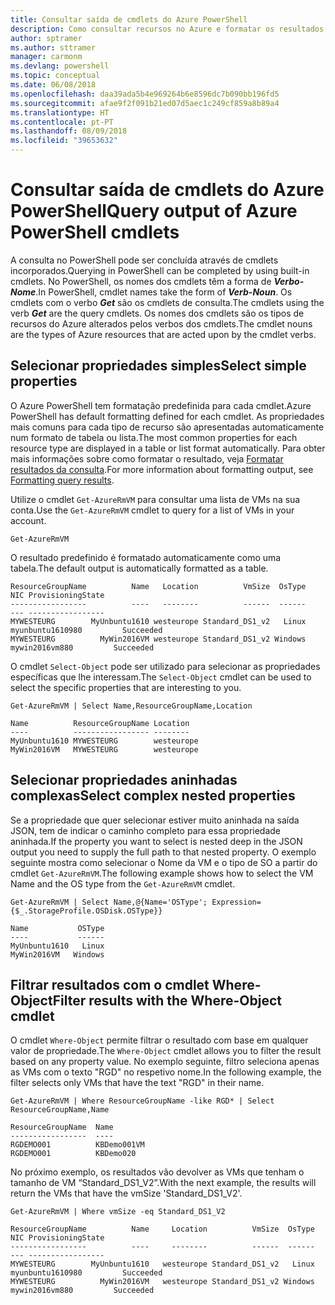 ```yaml
---
title: Consultar saída de cmdlets do Azure PowerShell
description: Como consultar recursos no Azure e formatar os resultados.
author: sptramer
ms.author: sttramer
manager: carmonm
ms.devlang: powershell
ms.topic: conceptual
ms.date: 06/08/2018
ms.openlocfilehash: daa39ada5b4e969264b6e8596dc7b090bb196fd5
ms.sourcegitcommit: afae9f2f091b21ed07d5aec1c249cf859a8b89a4
ms.translationtype: HT
ms.contentlocale: pt-PT
ms.lasthandoff: 08/09/2018
ms.locfileid: "39653632"
---
```

# <a name="query-output-of-azure-powershell-cmdlets"></a><span data-ttu-id="07f7d-103">Consultar saída de cmdlets do Azure PowerShell</span><span class="sxs-lookup"><span data-stu-id="07f7d-103">Query output of Azure PowerShell cmdlets</span></span>

<span data-ttu-id="07f7d-104">A consulta no PowerShell pode ser concluída através de cmdlets incorporados.</span><span class="sxs-lookup"><span data-stu-id="07f7d-104">Querying in PowerShell can be completed by using built-in cmdlets.</span></span> <span data-ttu-id="07f7d-105">No PowerShell, os nomes dos cmdlets têm a forma de  **_Verbo-Nome_**.</span><span class="sxs-lookup"><span data-stu-id="07f7d-105">In PowerShell, cmdlet names take the form of **_Verb-Noun_**.</span></span> <span data-ttu-id="07f7d-106">Os cmdlets com o verbo **_Get_** são os cmdlets de consulta.</span><span class="sxs-lookup"><span data-stu-id="07f7d-106">The cmdlets using the verb **_Get_** are the query cmdlets.</span></span> <span data-ttu-id="07f7d-107">Os nomes dos cmdlets são os tipos de recursos do Azure alterados pelos verbos dos cmdlets.</span><span class="sxs-lookup"><span data-stu-id="07f7d-107">The cmdlet nouns are the types of Azure resources that are acted upon by the cmdlet verbs.</span></span>

## <a name="select-simple-properties"></a><span data-ttu-id="07f7d-108">Selecionar propriedades simples</span><span class="sxs-lookup"><span data-stu-id="07f7d-108">Select simple properties</span></span>

<span data-ttu-id="07f7d-109">O Azure PowerShell tem formatação predefinida para cada cmdlet.</span><span class="sxs-lookup"><span data-stu-id="07f7d-109">Azure PowerShell has default formatting defined for each cmdlet.</span></span> <span data-ttu-id="07f7d-110">As propriedades mais comuns para cada tipo de recurso são apresentadas automaticamente num formato de tabela ou lista.</span><span class="sxs-lookup"><span data-stu-id="07f7d-110">The most common properties for each resource type are displayed in a table or list format automatically.</span></span> <span data-ttu-id="07f7d-111">Para obter mais informações sobre como formatar o resultado, veja [Formatar resultados da consulta](formatting-output.md).</span><span class="sxs-lookup"><span data-stu-id="07f7d-111">For more information about formatting output, see [Formatting query results](formatting-output.md).</span></span>

<span data-ttu-id="07f7d-112">Utilize o cmdlet `Get-AzureRmVM` para consultar uma lista de VMs na sua conta.</span><span class="sxs-lookup"><span data-stu-id="07f7d-112">Use the `Get-AzureRmVM` cmdlet to query for a list of VMs in your account.</span></span>

```azurepowershell-interactive
Get-AzureRmVM
```

<span data-ttu-id="07f7d-113">O resultado predefinido é formatado automaticamente como uma tabela.</span><span class="sxs-lookup"><span data-stu-id="07f7d-113">The default output is automatically formatted as a table.</span></span>

```output
ResourceGroupName          Name   Location          VmSize  OsType              NIC ProvisioningState
-----------------          ----   --------          ------  ------              --- -----------------
MYWESTEURG        MyUnbuntu1610 westeurope Standard_DS1_v2   Linux myunbuntu1610980         Succeeded
MYWESTEURG          MyWin2016VM westeurope Standard_DS1_v2 Windows   mywin2016vm880         Succeeded
```

<span data-ttu-id="07f7d-114">O cmdlet `Select-Object` pode ser utilizado para selecionar as propriedades específicas que lhe interessam.</span><span class="sxs-lookup"><span data-stu-id="07f7d-114">The `Select-Object` cmdlet can be used to select the specific properties that are interesting to you.</span></span>

```azurepowershell-interactive
Get-AzureRmVM | Select Name,ResourceGroupName,Location
```

```output
Name          ResourceGroupName Location
----          ----------------- --------
MyUnbuntu1610 MYWESTEURG        westeurope
MyWin2016VM   MYWESTEURG        westeurope
```

## <a name="select-complex-nested-properties"></a><span data-ttu-id="07f7d-115">Selecionar propriedades aninhadas complexas</span><span class="sxs-lookup"><span data-stu-id="07f7d-115">Select complex nested properties</span></span>

<span data-ttu-id="07f7d-116">Se a propriedade que quer selecionar estiver muito aninhada na saída JSON, tem de indicar o caminho completo para essa propriedade aninhada.</span><span class="sxs-lookup"><span data-stu-id="07f7d-116">If the property you want to select is nested deep in the JSON output you need to supply the full path to that nested property.</span></span> <span data-ttu-id="07f7d-117">O exemplo seguinte mostra como selecionar o Nome da VM e o tipo de SO a partir do cmdlet `Get-AzureRmVM`.</span><span class="sxs-lookup"><span data-stu-id="07f7d-117">The following example shows how to select the VM Name and the OS type from the `Get-AzureRmVM` cmdlet.</span></span>

```azurepowershell-interactive
Get-AzureRmVM | Select Name,@{Name='OSType'; Expression={$_.StorageProfile.OSDisk.OSType}}
```

```output
Name           OSType
----           ------
MyUnbuntu1610   Linux
MyWin2016VM   Windows
```

## <a name="filter-results-with-the-where-object-cmdlet"></a><span data-ttu-id="07f7d-118">Filtrar resultados com o cmdlet Where-Object</span><span class="sxs-lookup"><span data-stu-id="07f7d-118">Filter results with the Where-Object cmdlet</span></span>

<span data-ttu-id="07f7d-119">O cmdlet `Where-Object` permite filtrar o resultado com base em qualquer valor de propriedade.</span><span class="sxs-lookup"><span data-stu-id="07f7d-119">The `Where-Object` cmdlet allows you to filter the result based on any property value.</span></span> <span data-ttu-id="07f7d-120">No exemplo seguinte, filtro seleciona apenas as VMs com o texto "RGD" no respetivo nome.</span><span class="sxs-lookup"><span data-stu-id="07f7d-120">In the following example, the filter selects only VMs that have the text "RGD" in their name.</span></span>

```azurepowershell-interactive
Get-AzureRmVM | Where ResourceGroupName -like RGD* | Select ResourceGroupName,Name
```

```output
ResourceGroupName  Name
-----------------  ----
RGDEMO001          KBDemo001VM
RGDEMO001          KBDemo020
```

<span data-ttu-id="07f7d-121">No próximo exemplo, os resultados vão devolver as VMs que tenham o tamanho de VM “Standard_DS1_V2”.</span><span class="sxs-lookup"><span data-stu-id="07f7d-121">With the next example, the results will return the VMs that have the vmSize 'Standard_DS1_V2'.</span></span>

```azurepowershell-interactive
Get-AzureRmVM | Where vmSize -eq Standard_DS1_V2
```

```output
ResourceGroupName          Name     Location          VmSize  OsType              NIC ProvisioningState
-----------------          ----     --------          ------  ------              --- -----------------
MYWESTEURG        MyUnbuntu1610   westeurope Standard_DS1_v2   Linux myunbuntu1610980         Succeeded
MYWESTEURG          MyWin2016VM   westeurope Standard_DS1_v2 Windows   mywin2016vm880         Succeeded
```